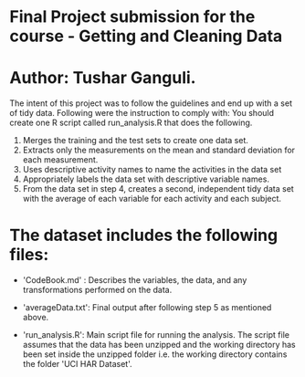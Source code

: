Final Project submission for the course - Getting and Cleaning Data
==================================================================
Author: Tushar Ganguli.
==================================================================

The intent of this project was to follow the guidelines and end up with a set of tidy data.
Following were the instruction to comply with:
You should create one R script called run_analysis.R that does the following.
 
1.  Merges the training and the test sets to create one data set.
2.  Extracts only the measurements on the mean and standard deviation for each measurement.
3.  Uses descriptive activity names to name the activities in the data set
4.  Appropriately labels the data set with descriptive variable names.
5.  From the data set in step 4, creates a second, independent tidy data set with the average 
    of each variable for each activity and each subject.

The dataset includes the following files:
=========================================

- 'CodeBook.md' : Describes the variables, the data, and any transformations performed on the data.

- 'averageData.txt': Final output after following step 5 as mentioned above.

- 'run_analysis.R': Main script file for running the analysis. The script file assumes that the data has been unzipped and the 
  working directory has been set inside the unzipped folder i.e. the working directory contains the folder 'UCI HAR Dataset'.

